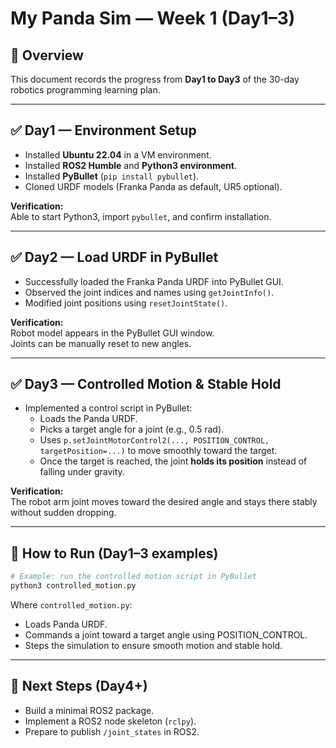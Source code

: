# My Panda Sim — Week 1 (Day1–3)

## 📌 Overview
This document records the progress from **Day1 to Day3** of the 30-day robotics programming learning plan.

---

## ✅ Day1 — Environment Setup
- Installed **Ubuntu 22.04** in a VM environment.
- Installed **ROS2 Humble** and **Python3 environment**.
- Installed **PyBullet** (`pip install pybullet`).
- Cloned URDF models (Franka Panda as default, UR5 optional).

**Verification:**  
Able to start Python3, import `pybullet`, and confirm installation.

---

## ✅ Day2 — Load URDF in PyBullet
- Successfully loaded the Franka Panda URDF into PyBullet GUI.
- Observed the joint indices and names using `getJointInfo()`.
- Modified joint positions using `resetJointState()`.

**Verification:**  
Robot model appears in the PyBullet GUI window.  
Joints can be manually reset to new angles.

---

## ✅ Day3 — Controlled Motion & Stable Hold
- Implemented a control script in PyBullet:
  - Loads the Panda URDF.
  - Picks a target angle for a joint (e.g., 0.5 rad).
  - Uses `p.setJointMotorControl2(..., POSITION_CONTROL, targetPosition=...)` to move smoothly toward the target.
  - Once the target is reached, the joint **holds its position** instead of falling under gravity.

**Verification:**  
The robot arm joint moves toward the desired angle and stays there stably without sudden dropping.

---

## 🚀 How to Run (Day1–3 examples)

```bash
# Example: run the controlled motion script in PyBullet
python3 controlled_motion.py
```

Where `controlled_motion.py`:
- Loads Panda URDF.
- Commands a joint toward a target angle using POSITION_CONTROL.
- Steps the simulation to ensure smooth motion and stable hold.

---

## 🎯 Next Steps (Day4+)
- Build a minimal ROS2 package.
- Implement a ROS2 node skeleton (`rclpy`).
- Prepare to publish `/joint_states` in ROS2.


